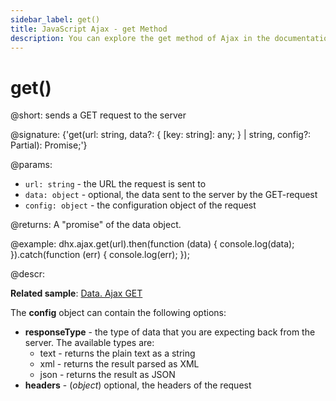 ```yaml
---
sidebar_label: get()
title: JavaScript Ajax - get Method 
description: You can explore the get method of Ajax in the documentation of the DHTMLX JavaScript UI library. Browse developer guides and API reference, try out code examples and live demos, and download a free 30-day evaluation version of DHTMLX Suite.
---
```


# get()

@short: sends a GET request to the server

@signature: {'get<T>(url: string, data?: { [key: string]: any; } | string, config?: Partial<IAjaxHelperConfig>): Promise<T>;'}

@params:
- `url: string` - the URL the request is sent to
- `data: object` - optional, the data sent to the server by the GET-request
- `config: object` - the configuration object of the request

@returns:
A "promise" of the data object.

@example:
dhx.ajax.get(url).then(function (data) {
	console.log(data);
}).catch(function (err) {
	console.log(err);
});

@descr:

**Related sample**: [Data. Ajax GET](https://snippet.dhtmlx.com/81oqx20v)

The **config** object can contain the following options:

- **responseType** - the type of data that you are expecting back from the server. The available types are:
    - text - returns the plain text as a string
    - xml - returns the result parsed as XML
    - json - returns the result as JSON
- **headers** - (*object*) optional, the headers of the request